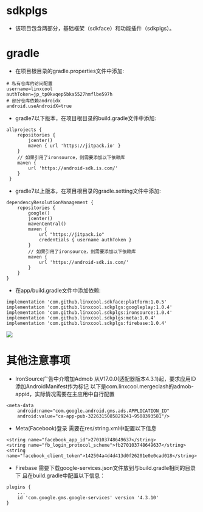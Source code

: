 # sdkplgs

* 该项目包含两部分，基础框架（sdkface）和功能插件（sdkplgs）。

# gradle

* 在项目根目录的gradle.properties文件中添加:
```
# 私有仓库的访问配置
username=linxcool
authToken=jp_tp0kvqep5bka5527hmflbe597h
# 部分仓库依赖androidx
android.useAndroidX=true
```

* gradle7以下版本，在项目根目录的build.gradle文件中添加:
```
allprojects {
    repositories {
        jcenter()
        maven { url 'https://jitpack.io' }
    }
    // 如果引用了ironsource，则需要添加以下依赖库
    maven {
        url 'https://android-sdk.is.com/'
    }
 }
```

* gradle7以上版本，在项目根目录的gradle.setting文件中添加:
```
dependencyResolutionManagement {
    repositories {
        google()
        jcenter()
        mavenCentral()
        maven {
            url "https://jitpack.io"
            credentials { username authToken }
        }
        // 如果引用了ironsource，则需要添加以下依赖库
        maven {
            url 'https://android-sdk.is.com/'
        }
    }
}
```

* 在app/build.gradle文件中添加依赖:
```    
implementation 'com.github.linxcool.sdkface:platform:1.0.5'
implementation 'com.github.linxcool.sdkplgs:googleplay:1.0.4'
implementation 'com.github.linxcool.sdkplgs:ironsource:1.0.4'
implementation 'com.github.linxcool.sdkplgs:meta:1.0.4'
implementation 'com.github.linxcool.sdkplgs:firebase:1.0.4'
```

[![](https://jitpack.io/v/linxcool/sdkface.svg)](https://jitpack.io/#linxcool/sdkface)

# 其他注意事项

* IronSource广告中介增加Admob
从V17.0.0(适配器版本4.3.1)起，要求应用ID添加AndroidManifest作为标记
以下是com.linxcool.mergeclash的admob-appid，实际情况需要在主应用中自行配置
```
<meta-data
    android:name="com.google.android.gms.ads.APPLICATION_ID"
    android:value="ca-app-pub-3226315085829241~9508393581"/>
```

* Meta(Facebook)登录
需要在res/string.xml中配置以下信息
```
<string name="facebook_app_id">270103748649637</string>
<string name="fb_login_protocol_scheme">fb270103748649637</string>
<string name="facebook_client_token">142504a4d4d413d0f26201e0e0cad018</string>
```

* Firebase
需要下载google-services.json文件放到与build.gradle相同的目录下
且在build.gradle中配置以下信息：
```
plugins {
    ...
    id 'com.google.gms.google-services' version '4.3.10'
}
```
